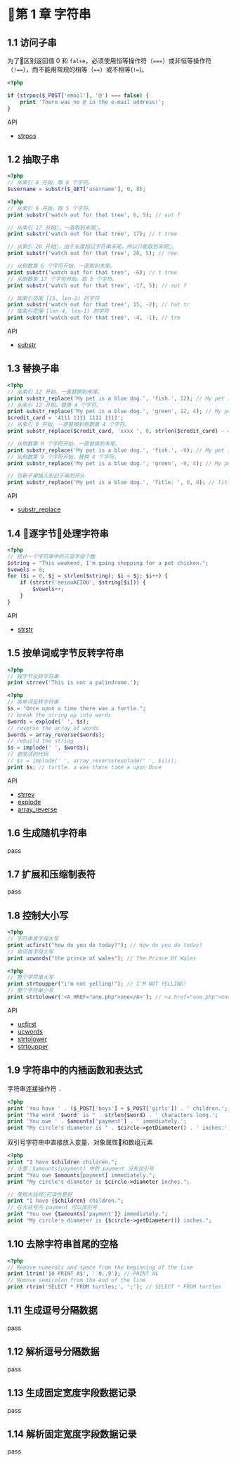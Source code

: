 # 第 1 章 字符串

## 1.1 访问子串

为了区别返回值 0 和 `false`，必须使用恒等操作符（`===`）或非恒等操作符（`!==`），而不能用常规的相等（`==`）或不相等(`!=`)。

```php
<?php

if (strpos($_POST['email'], '@') === false) {
    print 'There was no @ in the e-mail address!';
}
```

API

- [strpos](http://php.net/manual/en/function.strpos.php)

## 1.2 抽取子串

```php
<?php
// 从索引 0 开始，取 8 个字符。
$username = substr($_GET['username'], 0, 8);
```

```php
<?php
// 从索引 6 开始，取 5 个字符。
print substr('watch out for that tree', 6, 5); // out f

// 从索引 17 开始，一直取到末尾。
print substr('watch out for that tree', 17); // t tree

// 从索引 20 开始，由于长度超过字符串末尾，所以只能取到末尾，
print substr('watch out for that tree', 20, 5); // ree

// 从倒数第 6 个字符开始，一直取到末尾。
print substr('watch out for that tree', -6); // t tree
// 从倒数第 17 个字符开始，取 5 个字符。
print substr('watch out for that tree', -17, 5); // out f

// 取索引范围 [15, len-2) 的字符
print substr('watch out for that tree', 15, -2); // hat tr
// 取索引范围 [len-4, len-1) 的字符
print substr('watch out for that tree', -4, -1); // tre
```

API

- [substr](http://php.net/manual/en/function.substr.php)

## 1.3 替换子串

```php
<?php
// 从索引 12 开始，一直替换到末尾。
print substr_replace('My pet is a blue dog.', 'fish.', 12); // My pet is a fish.
// 从索引 12 开始，替换 4 个字符。
print substr_replace('My pet is a blue dog.', 'green', 12, 4); // My pet is a green dog.
$credit_card = '4111 1111 1111 1111';
// 从索引 0 开始，一直替换到倒数第 4 个字符。
print substr_replace($credit_card, 'xxxx ', 0, strlen($credit_card) - 4); // xxxx 1111

// 从倒数第 9 个字符开始，一直替换到末尾。
print substr_replace('My pet is a blue dog.', 'fish.', -9); // My pet is a fish.
// 从倒数第 9 个字符开始，替换 4 个字符。
print substr_replace('My pet is a blue dog.', 'green', -9, 4); // My pet is a green dog.

// 将新子串插入到旧子串的开头
print substr_replace('My pet is a blue dog.', 'Title: ', 0, 0); // Title: My pet is a blue dog.
```

API

- [substr_replace](http://php.net/manual/en/function.substr-replace.php)

## 1.4 逐字节处理字符串

```php
<?php
// 统计一个字符串中的元音字母个数
$string = "This weekend, I'm going shopping for a pet chicken.";
$vowels = 0;
for ($i = 0, $j = strlen($string); $i < $j; $i++) {
    if (strstr('aeiouAEIOU', $string[$i])) {
        $vowels++;
    }
}
```

API

- [strstr](http://php.net/manual/en/function.strstr.php)

## 1.5 按单词或字节反转字符串

```php
<?php
// 按字节反转字符串
print strrev('This is not a palindrome.');
```

```php
<?php
// 按单词反转字符串
$s = "Once upon a time there was a turtle.";
// break the string up into words
$words = explode(' ', $s);
// reverse the array of words
$words = array_reverse($words);
// rebuild the string
$s = implode(' ', $words);
// 更简洁的代码
// $s = implode(' ', array_reverse(explode(' ', $s)));
print $s; // turtle. a was there time a upon Once
```

API

- [strrev](http://php.net/manual/en/function.strrev.php)
- [explode](http://php.net/manual/en/function.explode.php)
- [array_reverse](http://php.net/manual/en/function.array-reverse.php)

## 1.6 生成随机字符串

pass

## 1.7 扩展和压缩制表符

pass

## 1.8 控制大小写

```php
<?php
// 字符串首字母大写
print ucfirst("how do you do today?"); // How do you do today?
// 单词首字母大写
print ucwords("the prince of wales"); // The Prince Of Wales
```

```php
<?php
// 整个字符串大写
print strtoupper("i'm not yelling!"); // I'M NOT YELLING!
// 整个字符串小写
print strtolower('<A HREF="one.php">one</A>'); // <a href="one.php">one</a>
```

API

- [ucfirst](http://php.net/manual/en/function.ucfirst.php)
- [ucwords](http://php.net/manual/en/function.ucwords.php)
- [strtolower](http://php.net/manual/en/function.strtolower.php)
- [strtoupper](http://php.net/manual/en/function.strtoupper.php)

## 1.9 字符串中的内插函数和表达式

字符串连接操作符 `.`

```php
<?php
print 'You have ' . ($_POST['boys'] + $_POST['girls']) . ' children.';
print "The word '$word' is " . strlen($word) . ' characters long.';
print 'You owe ' . $amounts['payment'] . ' immediately.';
print "My circle's diameter is " . $circle->getDiameter() . ' inches.';
```

双引号字符串中直接放入变量、对象属性和数组元素

```php
<?php
print "I have $children children.";
// 注意：$amounts[payment] 中的 payment 没有加引号
print "You owe $amounts[payment] immediately.";
print "My circle's diameter is $circle->diameter inches.";

// 使用大括号可读性更好
print "I have {$children} children.";
// 在大括号内 payment 可以加引号
print "You owe {$amounts['payment']} immediately.";
print "My circle's diameter is {$circle->getDiameter()} inches.";
```

## 1.10 去除字符串首尾的空格

```php
<?php
// Remove numerals and space from the beginning of the line
print ltrim('10 PRINT A$', ' 0..9'); // PRINT A$
// Remove semicolon from the end of the line
print rtrim('SELECT * FROM turtles;', ';'); // SELECT * FROM turtles
```

## 1.11 生成逗号分隔数据

pass

## 1.12 解析逗号分隔数据

pass

## 1.13 生成固定宽度字段数据记录

pass

## 1.14 解析固定宽度字段数据记录

pass